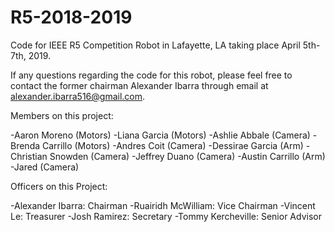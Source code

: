 # R5-2018-2019
Code for IEEE R5 Competition Robot in Lafayette, LA taking place April 5th-7th, 2019.

If any questions regarding the code for this robot, please feel free to contact the former chairman Alexander Ibarra through email at alexander.ibarra516@gmail.com. 

Members on this project:

-Aaron Moreno (Motors)
-Liana Garcia (Motors)
-Ashlie Abbale (Camera)
-Brenda Carrillo (Motors)
-Andres Coit (Camera)
-Dessirae Garcia (Arm)
-Christian Snowden (Camera)
-Jeffrey Duano (Camera)
-Austin Carrillo (Arm)
-Jared (Camera)

Officers on this Project:

-Alexander Ibarra: Chairman
-Ruairidh McWilliam: Vice Chairman
-Vincent Le: Treasurer
-Josh Ramirez: Secretary
-Tommy Kercheville: Senior Advisor
